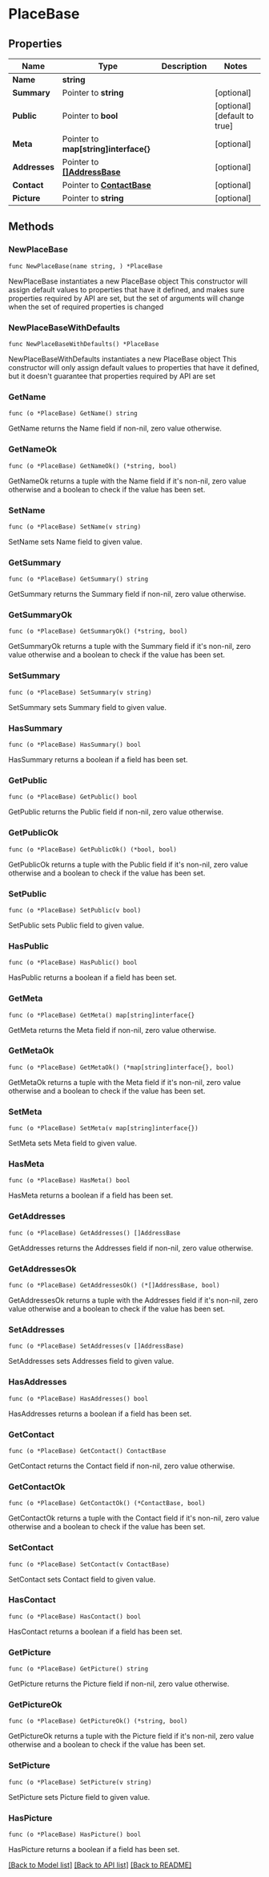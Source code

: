 # PlaceBase

## Properties

Name | Type | Description | Notes
------------ | ------------- | ------------- | -------------
**Name** | **string** |  | 
**Summary** | Pointer to **string** |  | [optional] 
**Public** | Pointer to **bool** |  | [optional] [default to true]
**Meta** | Pointer to **map[string]interface{}** |  | [optional] 
**Addresses** | Pointer to [**[]AddressBase**](AddressBase.md) |  | [optional] 
**Contact** | Pointer to [**ContactBase**](ContactBase.md) |  | [optional] 
**Picture** | Pointer to **string** |  | [optional] 

## Methods

### NewPlaceBase

`func NewPlaceBase(name string, ) *PlaceBase`

NewPlaceBase instantiates a new PlaceBase object
This constructor will assign default values to properties that have it defined,
and makes sure properties required by API are set, but the set of arguments
will change when the set of required properties is changed

### NewPlaceBaseWithDefaults

`func NewPlaceBaseWithDefaults() *PlaceBase`

NewPlaceBaseWithDefaults instantiates a new PlaceBase object
This constructor will only assign default values to properties that have it defined,
but it doesn't guarantee that properties required by API are set

### GetName

`func (o *PlaceBase) GetName() string`

GetName returns the Name field if non-nil, zero value otherwise.

### GetNameOk

`func (o *PlaceBase) GetNameOk() (*string, bool)`

GetNameOk returns a tuple with the Name field if it's non-nil, zero value otherwise
and a boolean to check if the value has been set.

### SetName

`func (o *PlaceBase) SetName(v string)`

SetName sets Name field to given value.


### GetSummary

`func (o *PlaceBase) GetSummary() string`

GetSummary returns the Summary field if non-nil, zero value otherwise.

### GetSummaryOk

`func (o *PlaceBase) GetSummaryOk() (*string, bool)`

GetSummaryOk returns a tuple with the Summary field if it's non-nil, zero value otherwise
and a boolean to check if the value has been set.

### SetSummary

`func (o *PlaceBase) SetSummary(v string)`

SetSummary sets Summary field to given value.

### HasSummary

`func (o *PlaceBase) HasSummary() bool`

HasSummary returns a boolean if a field has been set.

### GetPublic

`func (o *PlaceBase) GetPublic() bool`

GetPublic returns the Public field if non-nil, zero value otherwise.

### GetPublicOk

`func (o *PlaceBase) GetPublicOk() (*bool, bool)`

GetPublicOk returns a tuple with the Public field if it's non-nil, zero value otherwise
and a boolean to check if the value has been set.

### SetPublic

`func (o *PlaceBase) SetPublic(v bool)`

SetPublic sets Public field to given value.

### HasPublic

`func (o *PlaceBase) HasPublic() bool`

HasPublic returns a boolean if a field has been set.

### GetMeta

`func (o *PlaceBase) GetMeta() map[string]interface{}`

GetMeta returns the Meta field if non-nil, zero value otherwise.

### GetMetaOk

`func (o *PlaceBase) GetMetaOk() (*map[string]interface{}, bool)`

GetMetaOk returns a tuple with the Meta field if it's non-nil, zero value otherwise
and a boolean to check if the value has been set.

### SetMeta

`func (o *PlaceBase) SetMeta(v map[string]interface{})`

SetMeta sets Meta field to given value.

### HasMeta

`func (o *PlaceBase) HasMeta() bool`

HasMeta returns a boolean if a field has been set.

### GetAddresses

`func (o *PlaceBase) GetAddresses() []AddressBase`

GetAddresses returns the Addresses field if non-nil, zero value otherwise.

### GetAddressesOk

`func (o *PlaceBase) GetAddressesOk() (*[]AddressBase, bool)`

GetAddressesOk returns a tuple with the Addresses field if it's non-nil, zero value otherwise
and a boolean to check if the value has been set.

### SetAddresses

`func (o *PlaceBase) SetAddresses(v []AddressBase)`

SetAddresses sets Addresses field to given value.

### HasAddresses

`func (o *PlaceBase) HasAddresses() bool`

HasAddresses returns a boolean if a field has been set.

### GetContact

`func (o *PlaceBase) GetContact() ContactBase`

GetContact returns the Contact field if non-nil, zero value otherwise.

### GetContactOk

`func (o *PlaceBase) GetContactOk() (*ContactBase, bool)`

GetContactOk returns a tuple with the Contact field if it's non-nil, zero value otherwise
and a boolean to check if the value has been set.

### SetContact

`func (o *PlaceBase) SetContact(v ContactBase)`

SetContact sets Contact field to given value.

### HasContact

`func (o *PlaceBase) HasContact() bool`

HasContact returns a boolean if a field has been set.

### GetPicture

`func (o *PlaceBase) GetPicture() string`

GetPicture returns the Picture field if non-nil, zero value otherwise.

### GetPictureOk

`func (o *PlaceBase) GetPictureOk() (*string, bool)`

GetPictureOk returns a tuple with the Picture field if it's non-nil, zero value otherwise
and a boolean to check if the value has been set.

### SetPicture

`func (o *PlaceBase) SetPicture(v string)`

SetPicture sets Picture field to given value.

### HasPicture

`func (o *PlaceBase) HasPicture() bool`

HasPicture returns a boolean if a field has been set.


[[Back to Model list]](../README.md#documentation-for-models) [[Back to API list]](../README.md#documentation-for-api-endpoints) [[Back to README]](../README.md)


